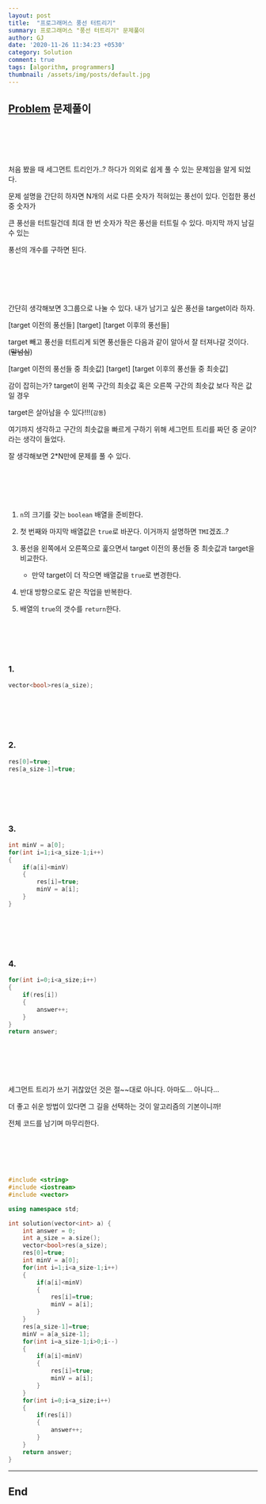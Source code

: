 ```yaml
---
layout: post
title:  "프로그래머스 풍선 터트리기"
summary: 프로그래머스 "풍선 터트리기" 문제풀이
author: GJ
date: '2020-11-26 11:34:23 +0530'
category: Solution
comment: true
tags: [algorithm, programmers]
thumbnail: /assets/img/posts/default.jpg
---
```


## [Problem](https://programmers.co.kr/learn/courses/30/lessons/68646) 문제풀이  

#  　

처음 봤을 때 세그먼트 트리인가..? 하다가 의외로 쉽게 풀 수 있는 문제임을 알게 되었다.

문제 설명을 간단히 하자면 N개의 서로 다른 숫자가 적혀있는 풍선이 있다. 인접한 풍선 중 숫자가

큰 풍선을 터트릴건데 최대 한 번 숫자가 작은 풍선을 터트릴 수 있다. 마지막 까지 남길 수 있는

풍선의 개수를 구하면 된다.

#  　

간단히 생각해보면 3그룹으로 나눌 수 있다. 내가 남기고 싶은 풍선을 target이라 하자.

[target 이전의 풍선들] [target] [target 이후의 풍선들]

target 빼고 풍선을 터트리게 되면 풍선들은 다음과 같이 알아서 잘 터져나갈 것이다. (~~말넘심~~)

[target 이전의 풍선들 중 최솟값] [target] [target 이후의 풍선들 중 최솟값]

감이 잡히는가? target이 왼쪽 구간의 최솟값 혹은 오른쪽 구간의 최솟값 보다 작은 값일 경우

target은 살아남을 수 있다!!!(`감동`)

여기까지 생각하고 구간의 최솟값을 빠르게 구하기 위해 세그먼트 트리를 짜던 중 굳이?라는 생각이 들었다.

잘 생각해보면 2*N만에 문제를 풀 수 있다.

#  　

1. `n`의 크기를 갖는 `boolean` 배열을 준비한다.

2. 첫 번째와 마지막 배열값은 `true`로 바꾼다. 이거까지 설명하면 `TMI`겠죠..?

3. 풍선을 왼쪽에서 오른쪽으로 훑으면서 target 이전의 풍선들 중 최솟값과 target을 비교한다.

    - 만약 target이 더 작으면 배열값을 `true`로 변경한다.

4. 반대 방향으로도 같은 작업을 반복한다.

5. 배열의 `true`의 갯수를 `return`한다.


#  　

### 1.

```cpp
vector<bool>res(a_size);
```

#  　

### 2.

```cpp
res[0]=true;
res[a_size-1]=true;
```

#  　

### 3.

```cpp
int minV = a[0];
for(int i=1;i<a_size-1;i++)
{
    if(a[i]<minV)
    {
        res[i]=true;
        minV = a[i];
    }
}
```

#  　

### 4.

```cpp
for(int i=0;i<a_size;i++)
{
    if(res[i])
    {
        answer++;
    }
}
return answer;
```

#  　

세그먼트 트리가 쓰기 귀찮았던 것은 절~~대로 아니다. 아마도... 아니다...

더 좋고 쉬운 방법이 있다면 그 길을 선택하는 것이 알고리즘의 기본이니까!

전체 코드를 남기며 마무리한다.

#  　

```cpp
#include <string>
#include <iostream>
#include <vector>

using namespace std;

int solution(vector<int> a) {
    int answer = 0;
    int a_size = a.size();
    vector<bool>res(a_size);
    res[0]=true;
    int minV = a[0];
    for(int i=1;i<a_size-1;i++)
    {
        if(a[i]<minV)
        {
            res[i]=true;
            minV = a[i];
        }
    }
    res[a_size-1]=true;
    minV = a[a_size-1];
    for(int i=a_size-1;i>0;i--)
    {
        if(a[i]<minV)
        {
            res[i]=true;
            minV = a[i];
        }
    }
    for(int i=0;i<a_size;i++)
    {
        if(res[i])
        {
            answer++;
        }
    }
    return answer;
}
```

---
## End
